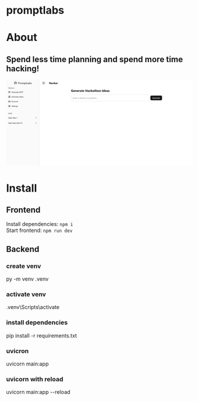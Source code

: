 # promptlabs

# About
<h2> Spend less time planning and spend more time hacking! </h2>
<img src="sc1.png" />

# Install
## Frontend
Install dependencies: `npm i` <br />
Start frontend: `npm run dev`

## Backend
### create venv
py -m venv .venv
### activate venv
.venv\Scripts\activate

### install dependencies
pip install -r requirements.txt

### uvicron
uvicorn main:app
### uvicorn with reload
uvicorn main:app --reload